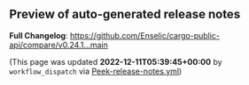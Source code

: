 ## Preview of auto-generated release notes
<!-- Release notes generated using configuration in .github/release.yml at main -->



**Full Changelog**: https://github.com/Enselic/cargo-public-api/compare/v0.24.1...main


(This page was updated **2022-12-11T05:39:45+00:00** by `workflow_dispatch` via [Peek-release-notes.yml](https://github.com/Enselic/cargo-public-api/actions/runs/3667604489/jobs/show-release-notes))
